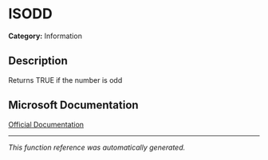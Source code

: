 # ISODD

**Category:** Information

## Description
Returns TRUE if the number is odd

## Microsoft Documentation
[Official Documentation](https://support.microsoft.com//en-us/office/is-functions-0f2d7971-6019-40a0-a171-f2d869135665)

---
*This function reference was automatically generated.*
